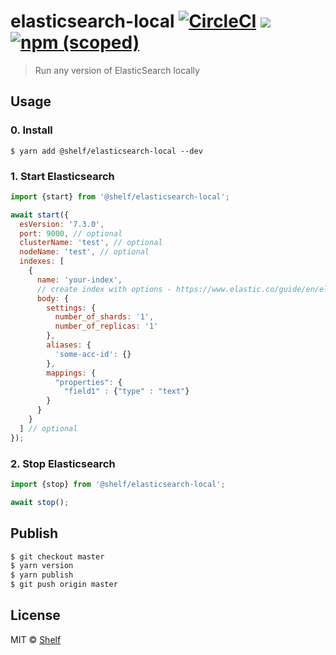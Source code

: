 # elasticsearch-local [![CircleCI](https://circleci.com/gh/shelfio/elasticsearch-local/tree/master.svg?style=svg)](https://circleci.com/gh/shelfio/elasticsearch-local/tree/master) ![](https://img.shields.io/badge/code_style-prettier-ff69b4.svg) [![npm (scoped)](https://img.shields.io/npm/v/@shelf/elasticsearch-local.svg)](https://www.npmjs.com/package/@shelf/elasticsearch-local)

> Run any version of ElasticSearch locally

## Usage

### 0. Install

```
$ yarn add @shelf/elasticsearch-local --dev
```

### 1. Start Elasticsearch

```js
import {start} from '@shelf/elasticsearch-local';

await start({
  esVersion: '7.3.0',
  port: 9000, // optional
  clusterName: 'test', // optional
  nodeName: 'test', // optional
  indexes: [
    {
      name: 'your-index',
      // create index with options - https://www.elastic.co/guide/en/elasticsearch/reference/current/indices-create-index.html#indices-create-api-request-body
      body: {
        settings: {
          number_of_shards: '1',
          number_of_replicas: '1'
        },
        aliases: {
          'some-acc-id': {}
        },
        mappings: {
          "properties": {
            "field1" : {"type" : "text"}
        }
      }
    }
  ] // optional
});
```

### 2. Stop Elasticsearch

```js
import {stop} from '@shelf/elasticsearch-local';

await stop();
```

## Publish

```sh
$ git checkout master
$ yarn version
$ yarn publish
$ git push origin master
```

## License

MIT © [Shelf](https://shelf.io)
